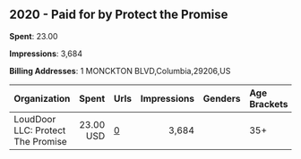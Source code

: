 ## 2020 - Paid for by Protect the Promise 
**Spent**: 23.00

**Impressions**: 3,684

**Billing Addresses**: 1 MONCKTON BLVD,Columbia,29206,US

|Organization|Spent|Urls|Impressions|Genders|Age Brackets|Country Codes|
|:---|---:|:---|---:|:---|:---|:---|
|LoudDoor  LLC: Protect The Promise|23.00 USD|[0](https://www.snap.com/political-ads/asset/30cc49c0132df8c3eceb5148d26728f11bb438f0fff42299cfbcb7b424af3982?mediaType=jpeg)|3,684||35+|united states|
